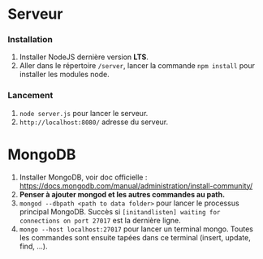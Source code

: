 # Serveur

### Installation
1. Installer NodeJS dernière version **LTS**.
2. Aller dans le répertoire ```/server```, lancer la commande ```npm install``` pour installer les modules node.
### Lancement
1. ```node server.js``` pour lancer le serveur.
2. ```http://localhost:8080/``` adresse du serveur.

# MongoDB

1. Installer MongoDB, voir doc officielle : https://docs.mongodb.com/manual/administration/install-community/
2. **Penser à ajouter mongod et les autres commandes au path.**
3. ```mongod --dbpath <path to data folder>``` pour lancer le processus principal MongoDB. Succès si ```[initandlisten] waiting for connections on port 27017``` est la dernière ligne.
4. ```mongo --host localhost:27017``` pour lancer un terminal mongo.  Toutes les commandes sont ensuite tapées dans ce terminal (insert, update, find, ...).
